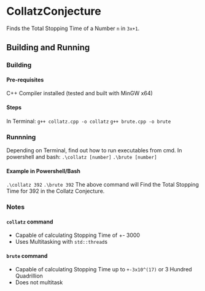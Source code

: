 # CollatzConjecture
Finds the Total Stopping Time of a Number ```n``` in ```3x+1```.

## Building and Running
### Building
#### Pre-requisites
C++ Compiler installed (tested and built with MinGW x64)

#### Steps
In Terminal:
    ```g++ collatz.cpp -o collatz```
    ```g++ brute.cpp -o brute```


### Runnning
Depending on Terminal, find out how to run executables from cmd.
In powershell and bash:
    ```.\collatz [number]```
    ```.\brute [number]```

#### Example in Powershell/Bash
```.\collatz 392```
```.\brute 392```
The above command will Find the Total Stopping Time for 392 in the Collatz Conjecture.

### Notes
#### ```collatz``` command
* Capable of calculating Stopping Time of +- 3000
* Uses Multitasking with ```std::thread```s

#### ```brute``` command
* Capable of calculating Stopping Time up to ```+-3x10^(17)``` or 3 Hundred Quadrillion
* Does not multitask
